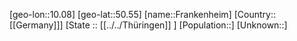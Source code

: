 ﻿---
location: [50.55,10.08]
type: City
tags:
- geo/City


SpocWebEntityId: 30228
isDeleted: false
confidential: public

---
[geo-lon::10.08]
[geo-lat::50.55]
[name::Frankenheim]
[Country::[[Germany]]]
[State :: [[../../Thüringen]] ]
[Population::]
[Unknown::]

